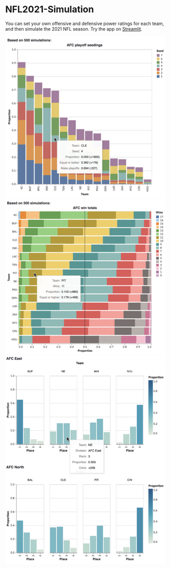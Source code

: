 # NFL2021-Simulation
 
You can set your own offensive and defensive power ratings for each team, and then simulate the 2021 NFL season.  Try the app on [Streamlit](https://share.streamlit.io/christopherdavisuci/nfl2021-simulation/main/nfl_simulation.py).

<img src="images/pc_holder.png"></img>
<img src="images/wc_holder.png"></img>
<img src="images/dc_holder.png"></img>
